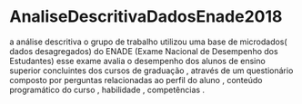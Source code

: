 # AnaliseDescritivaDadosEnade2018
 a análise descritiva o grupo de trabalho utilizou uma base de microdados( dados desagregados) do ENADE (Exame Nacional de Desempenho dos Estudantes) esse exame avalia o desempenho dos alunos de ensino superior concluintes dos cursos de graduação , através de um questionário composto por perguntas relacionadas ao perfil do aluno , conteúdo programático do curso , habilidade , competências .
